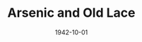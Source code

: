 ---
title: Arsenic and Old Lace
month: 10
date: 1942-10-01
closing_date:
layout: productions
playbill:
Theatre: Theatre Jacksonville
Venue: Little Theatre
cast:
- Abby Brewster: Elizabeth Howland Foster
- Dr. Einstein: Morris Ansbacher
- Elaine Harper: Marguerite Phillips
- Johathan Brewster: Stokes Perry
- Lt. Rooney: Allan Drexler
- Martha Brewster: Irene Gawne
- Mortimer Brewster: H.K. (Bud) Smith, Jr.
- Mr. Gibbs: Bishop McCauley
- Mr. Witherspoon: Elmo Lehman
- Officer Brophy: Emil Hanna
- Officer Klein: Louis Larmoyeux
- Officer O'Hara: William Schosser
- Reverend Dr. Harper: Hugh Gingras
- Teddy Brewster: Raymond C. Winstead
crew:
- Director: Michael Cisney
- Costumes:
  - Elizabeth Hulett
  - Marcella Cisney
  - Mrs. Reinhardt
  - Will Louis
- Crew:
  - Ann Burrell
  - Ann Johnson
  - Bishop McCauley
  - Bob Carter
  - Dave Sceals
  - Eleanor Edwards
  - Ellen Dell
  - Elmo Lehman
  - Marjorie Jones
  - Mary Garcia
  - Rose Marie Schosser
  - Sis Delcher
  - William Schosser
- Make-up:
  - Elmo Lehman
  - Heidi Meyer
  - Irma Stockwell
  - Mrs. Fred Cobb
  - Rose Marie Schosser
- Props:
  - Ellen Dell
  - Elsie Behner
  - Patricia Hulett
- Publicity:
  - A.F. Harris
  - Marcella Cisney
  - Mrs. C.H. Denniston
  - William Schosser
- Set Design: Michael Cisney
- Stage Manager: Emil Hanna
orchestra:
external_links:
---